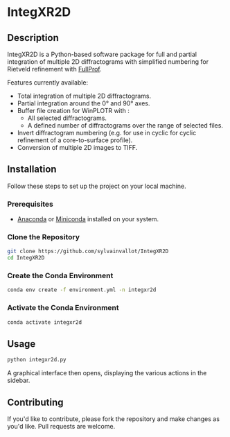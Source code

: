 # IntegXR2D

## Description
IntegXR2D is a Python-based software package for full and partial integration of multiple 2D diffractograms with simplified numbering for Rietveld refinement with [FullProf](https://www.ill.eu/sites/fullprof/index.html).

Features currently available: 
    
- Total integration of multiple 2D diffractograms.
- Partial integration around the 0° and 90° axes.
- Buffer file creation for WinPLOTR with :
    - All selected diffractograms.
    - A defined number of diffractograms over the range of selected files.
- Invert diffractogram numbering (e.g. for use in cyclic for cyclic refinement of a core-to-surface profile).
- Conversion of multiple 2D images to TIFF.

## Installation

Follow these steps to set up the project on your local machine.

### Prerequisites

- [Anaconda](https://www.anaconda.com/distribution) or [Miniconda](https://docs.conda.io/en/latest/miniconda.html) installed on your system.

### Clone the Repository

```bash
git clone https://github.com/sylvainvallot/IntegXR2D
cd IntegXR2D
```

### Create the Conda Environment

```bash
conda env create -f environment.yml -n integxr2d
```

### Activate the Conda Environment

```bash
conda activate integxr2d
```

## Usage
```bash
python integxr2d.py
```
A graphical interface then opens, displaying the various actions in the sidebar.

## Contributing

If you'd like to contribute, please fork the repository and make changes as you'd like. Pull requests are welcome.
